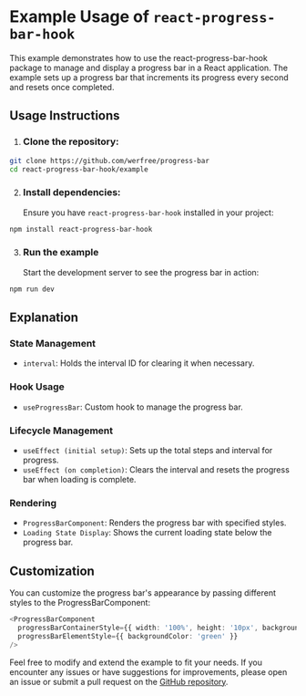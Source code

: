 # Example Usage of `react-progress-bar-hook`

This example demonstrates how to use the react-progress-bar-hook package to manage and display a progress bar in a React application. The example sets up a progress bar that increments its progress every second and resets once completed.

## Usage Instructions

1. ### Clone the repository:

```bash
git clone https://github.com/werfree/progress-bar
cd react-progress-bar-hook/example
```

2. ### Install dependencies:
   Ensure you have `react-progress-bar-hook` installed in your project:

```bash
npm install react-progress-bar-hook
```

3. ### Run the example
   Start the development server to see the progress bar in action:

```bash
npm run dev
```

## Explanation

### State Management

- `interval`: Holds the interval ID for clearing it when necessary.

### Hook Usage

- `useProgressBar`: Custom hook to manage the progress bar.

### Lifecycle Management

- `useEffect (initial setup)`: Sets up the total steps and interval for progress.
- `useEffect (on completion)`: Clears the interval and resets the progress bar when loading is complete.

### Rendering

- `ProgressBarComponent`: Renders the progress bar with specified styles.
- `Loading State Display`: Shows the current loading state below the progress bar.

## Customization

You can customize the progress bar's appearance by passing different styles to the ProgressBarComponent:

```typescript
<ProgressBarComponent
  progressBarContainerStyle={{ width: '100%', height: '10px', backgroundColor: 'lightgray' }}
  progressBarElementStyle={{ backgroundColor: 'green' }}
/>
```

Feel free to modify and extend the example to fit your needs. If you encounter any issues or have suggestions for improvements, please open an issue or submit a pull request on the [GitHub repository](https://github.com/werfree/progress-bar.githttps://github.com/werfree/progress-bar.git).
